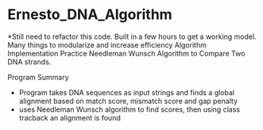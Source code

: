 # Ernesto_DNA_Algorithm
*Still need to refactor this code. Built in a few hours to get a working model. Many things to modularize and increase efficiency
Algorithm Implementation Practice 
Needleman Wunsch Algorithm to Compare Two DNA strands. 

Program Summary
 * Program takes DNA sequences as input strings and finds a global alignment based on match score, mismatch score and gap penalty
 * uses Needleman Wunsch algorithm to find scores, then using class tracback an alignment is found

